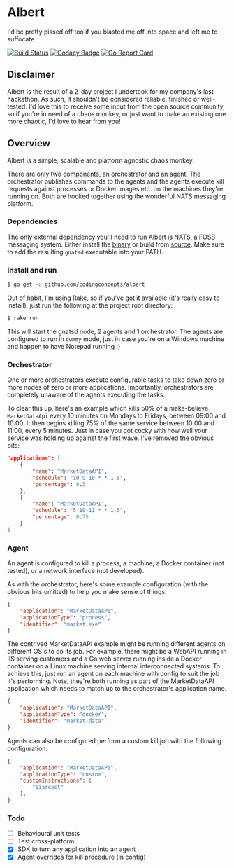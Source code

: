 # Albert
I'd be pretty pissed off too if you blasted me off into space and left me to suffocate.

[![Build Status](https://travis-ci.org/codingconcepts/albert.svg?branch=master)](https://travis-ci.org/codingconcepts/albert)
[![Codacy Badge](https://api.codacy.com/project/badge/Grade/c57760a288af415083e6c1331143d368)](https://www.codacy.com/app/codingconcepts/albert?utm_source=github.com&amp;utm_medium=referral&amp;utm_content=codingconcepts/albert&amp;utm_campaign=Badge_Grade)
[![Go Report Card](https://goreportcard.com/badge/github.com/codingconcepts/albert)](https://goreportcard.com/report/github.com/codingconcepts/albert)

## Disclaimer

Albert is the result of a 2-day project I undertook for my company's last hackathon.  As such, it shouldn't be considered reliable, finished or well-tested.  I'd love this to receive some input from the open source community, so if you're in need of a chaos monkey, or just want to make an existing one more chaotic, I'd love to hear from you!

## Overview

Albert is a simple, scalable and platform agnostic chaos monkey.

There are only two components, an orchestrator and an agent.  The orchestrator publishes commands to the agents and the agents execute kill requests against processes or Docker images etc. on the machines they're running on.  Both are hooked together using the wonderful NATS messaging platform.

### Dependencies

The only external dependency you'll need to run Albert is [NATS](http://nats.io/), a FOSS messaging system.  Either install the [binary](http://nats.io/download/nats-io/gnatsd/) or build from [source](https://github.com/nats-io/gnatsd).  Make sure to add the resulting `gnatsd` executable into your PATH.

### Install and run

``` bash
$ go get -u github.com/codingconcepts/albert
```

Out of habit, I'm using Rake, so if you've got it available (it's really easy to install), just run the following at the project root directory:

``` bash
$ rake run
```

This will start the gnatsd node, 2 agents and 1 orchestrator.  The agents are configured to run in `dummy` mode, just in case you're on a Windows machine and happen to have Notepad running :)

### Orchestrator

One or more orchestrators execute configurable tasks to take down zero or more nodes of zero or more applications.  Importantly, orchestrators are completely unaware of the agents executing the tasks.

To clear this up, here's an example which kills 50% of a make-believe `MarketDataApi` every 10 minutes on Mondays to Fridays, between 09:00 and 10:00.  It then begins killing 75% of the same service between 10:00 and 11:00, every 5 minutes.  Just in case you got cocky with how well your service was holding up against the first wave.  I've removed the obvious bits:

``` json
"applications": [
    {
        "name": "MarketDataAPI",
        "schedule": "10 9-10 * * 1-5",
        "percentage": 0.5
    },
    {
        "name": "MarketDataAPI",
        "schedule": "5 10-11 * * 1-5",
        "percentage": 0.75
    }
]
```

### Agent

An agent is configured to kill a process, a machine, a Docker container (not tested), or a network interface (not developed).

As with the orchestrator, here's some example configuration (with the obvious bits omitted) to help you make sense of things:

``` json
{
    "application": "MarketDataAPI",
    "applicationType": "process",
    "identifier": "market.exe"
}
```

The contrived MarketDataAPI example might be running different agents on different OS's to do its job.  For example, there might be a WebAPI running in IIS serving customers and a Go web server running inside a Docker container on a Linux machine serving internal interconnected systems.  To achieve this, just run an agent on each machine with config to suit the job it's performing.  Note, they're both running as part of the MarketDataAPI application which needs to match up to the orchestrator's application name.

``` json
{
    "application": "MarketDataAPI",
    "applicationType": "docker",
    "identifier": "market-data"
}
```

Agents can also be configured perform a custom kill job with the following configuration:

``` json
{
    "application": "MarketDataAPI",
    "applicationType": "custom",
    "customInstructions": [
        "iisreset"
    ],
}
```

### Todo

- [ ] Behavioural unit tests
- [ ] Test cross-platform
- [x] SDK to turn any application into an agent
- [x] Agent overrides for kill procedure (in config)